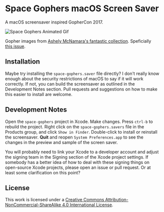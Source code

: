 # Space Gophers macOS Screen Saver

A macOS screensaver inspired GopherCon 2017.

![Space Gophers Animated Gif](https://github.com/chipironcin/space-gophers/raw/master/images/space_gophers_animated.png)

Gopher images from [Ashely McNamara's fantastic collection](https://github.com/ashleymcnamara/gophers). Speficially [this issue](https://github.com/ashleymcnamara/gophers/issues/6).


## Installation

Maybe try installing the `space-gophers.saver` file directly? I don't really know enough about the security restrictions of macOS to say if it will work correctly. If not, you can build the screensaver as outlined in the Development Notes section. Pull requests and suggestions on how to make this easier to install are welcome.


## Development Notes

Open the `space-gophers` project in Xcode. Make changes. Press `ctrl-b` to rebuild the project. Right click on the `space-gophers.savers` file in the Products group, and click `Show in Finder`. Double-click to install or reinstall the screensaver. **Quit** and reopen `System Preferences.app` to see the changes in the preview and sample of the screen saver.

You will probably need to link your Xcode to a developer account and adjust the signing team in the Signing section of the Xcode project settings. If somebody has a better idea of how to deal with these signing things on open-source Xcode projects, please open an issue or pull request. Or at least some clarification on this point?


## License

This work is licensed under a [Creative Commons Attribution-NonCommercial-ShareAlike 4.0 International License](https://creativecommons.org/licenses/by-nc-sa/4.0/).
